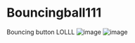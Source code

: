 # Bouncingball111
Bouncing button LOLLL
![image](https://github.com/user-attachments/assets/7c267b57-3f39-41f4-b296-d000dca7701c)
![image](https://github.com/user-attachments/assets/fa48d148-127b-4162-bcba-77fc6bad9df8)
